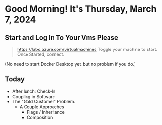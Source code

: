 # Good Morning! It's Thursday, March 7, 2024

## Start and Log In To Your Vms Please

> https://labs.azure.com/virtualmachines
> Toggle your machine to start.
> Once Started, connect.

(No need to start Docker Desktop yet, but no problem if you do.)


## Today

- After lunch: Check-In
- Coupling in Software
- The "Gold Customer" Problem.
    - A Couple Approaches
        - Flags / Inheritance
        - Composition